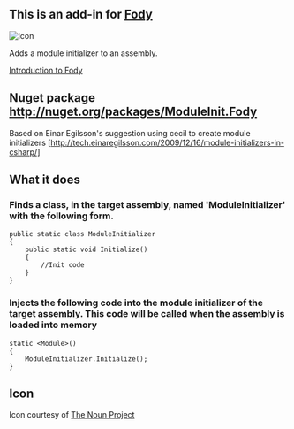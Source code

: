 ## This is an add-in for [Fody](https://github.com/Fody/Fody/) 

![Icon](https://raw.github.com/Fody/ModuleInit/master/Icons/package_icon.png)

Adds a module initializer to an assembly.

[Introduction to Fody](http://github.com/Fody/Fody/wiki/SampleUsage)

## Nuget package http://nuget.org/packages/ModuleInit.Fody 

Based on Einar Egilsson's suggestion using cecil to create module initializers [http://tech.einaregilsson.com/2009/12/16/module-initializers-in-csharp/]

## What it does 

### Finds a class, in the target assembly, named 'ModuleInitializer' with the following form.

    public static class ModuleInitializer
    {
        public static void Initialize()
        {
            //Init code
        }
    }

### Injects the following code into the module initializer of the target assembly. This code will be called when the assembly is loaded into memory


    static <Module>()
    {
        ModuleInitializer.Initialize();
    }


## Icon

Icon courtesy of [The Noun Project](http://thenounproject.com)